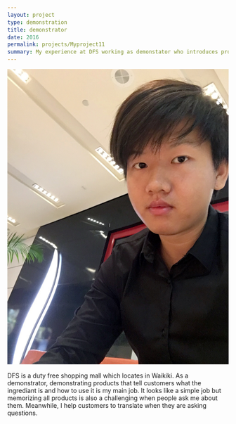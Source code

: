 ```yaml
---
layout: project
type: demonstration
title: demonstrator
date: 2016
permalink: projects/Myproject11
summary: My experience at DFS working as demonstator who introduces products to customers.
---
```

<img class="ui medium right floated rounded image" src="../images/IMG_5197.JPG">

DFS is a duty free shopping mall which locates in Waikiki.  As a demonstrator, demonstrating products that tell customers what the ingrediant is and how to use it is my main job.  It looks like a simple job but memorizing all products is also a challenging when people ask me about them.  Meanwhile, I help customers to translate when they are asking questions.




